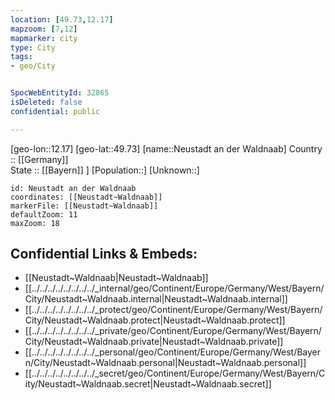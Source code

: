 ```yaml
---
location: [49.73,12.17] 
mapzoom: [7,12] 
mapmarker: city 
type: City
tags:
- geo/City


SpocWebEntityId: 32865
isDeleted: false
confidential: public

---
```

[geo-lon::12.17] 
[geo-lat::49.73] 
[name::Neustadt an der Waldnaab] 
Country :: [[Germany]]  
State :: [[Bayern]] ] 
[Population::] 
[Unknown::] 


```leaflet
id: Neustadt an der Waldnaab
coordinates: [[Neustadt~Waldnaab]] 
markerFile: [[Neustadt~Waldnaab]] 
defaultZoom: 11 
maxZoom: 18
```


## Confidential Links & Embeds: 
- [[Neustadt~Waldnaab|Neustadt~Waldnaab]] 
- [[../../../../../../../../_internal/geo/Continent/Europe/Germany/West/Bayern/City/Neustadt~Waldnaab.internal|Neustadt~Waldnaab.internal]] 
- [[../../../../../../../../_protect/geo/Continent/Europe/Germany/West/Bayern/City/Neustadt~Waldnaab.protect|Neustadt~Waldnaab.protect]] 
- [[../../../../../../../../_private/geo/Continent/Europe/Germany/West/Bayern/City/Neustadt~Waldnaab.private|Neustadt~Waldnaab.private]] 
- [[../../../../../../../../_personal/geo/Continent/Europe/Germany/West/Bayern/City/Neustadt~Waldnaab.personal|Neustadt~Waldnaab.personal]] 
- [[../../../../../../../../_secret/geo/Continent/Europe/Germany/West/Bayern/City/Neustadt~Waldnaab.secret|Neustadt~Waldnaab.secret]] 
